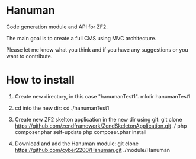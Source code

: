 Hanuman
=======

Code generation module and API for ZF2.

The main goal is to create a full CMS using MVC architecture.

Please let me know what you think and if you have any suggestions or you want to contribute.

How to install
==============

1. Create new directory, in this case "hanumanTest1".
mkdir hanumanTest1

2. cd into the new dir: 
cd ./hanumanTest1

3. Create new ZF2 skelton application in the new dir using git:
git clone https://github.com/zendframework/ZendSkeletonApplication.git ./
php composer.phar self-update
php composer.phar install

4. Download and add the Hanuman module:
git clone https://github.com/cyber2200/Hanuman.git ./module/Hanuman

